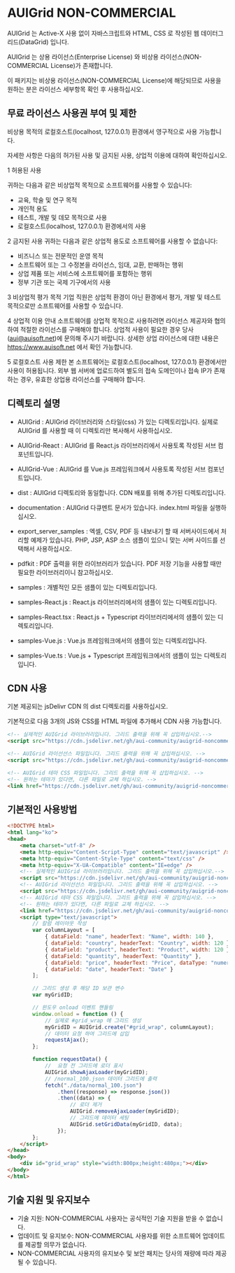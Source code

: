 # AUIGrid NON-COMMERCIAL

AUIGrid 는 Active-X 사용 없이 자바스크립트와 HTML, CSS 로 작성된 웹 데이터그리드(DataGrid) 입니다.

AUIGrid 는 상용 라이선스(Enterprise License) 와 비상용 라이선스(NON-COMMERCIAL License)가 존재합니다.

이 패키지는 비상용 라이선스(NON-COMMERCIAL License)에 해당되므로 사용을 원하는 분은 라이선스 세부항목 확인 후 사용하십시오.

## 무료 라이선스 사용권 부여 및 제한

비상용 목적의 로컬호스트(localhost, 127.0.0.1) 환경에서 영구적으로 사용 가능합니다.

자세한 사항은 다음의 허가된 사용 및 금지된 사용, 상업적 이용에 대하여 확인하십시오.

1 허용된 사용

귀하는 다음과 같은 비상업적 목적으로 소프트웨어를 사용할 수 있습니다:

-   교육, 학술 및 연구 목적
-   개인적 용도
-   테스트, 개발 및 데모 목적으로 사용
-   로컬호스트(localhost, 127.0.0.1) 환경에서의 사용

2 금지된 사용
귀하는 다음과 같은 상업적 용도로 소프트웨어를 사용할 수 없습니다:

-   비즈니스 또는 전문적인 운영 목적
-   소프트웨어 또는 그 수정본을 라이선스, 임대, 교환, 판매하는 행위
-   상업 제품 또는 서비스에 소프트웨어를 포함하는 행위
-   정부 기관 또는 국제 기구에서의 사용

3 비상업적 평가 목적
기업 직원은 상업적 환경이 아닌 환경에서 평가, 개발 및 테스트 목적으로만 소프트웨어를 사용할 수 있습니다.

4 상업적 이용 안내
소프트웨어를 상업적 목적으로 사용하려면 라이선스 제공자와 협의하여 적절한 라이선스를 구매해야 합니다.
상업적 사용이 필요한 경우 당사(aui@auisoft.net)에 문의해 주시기 바랍니다.
상세한 상업 라이선스에 대한 내용은 https://www.auisoft.net 에서 확인 가능합니다.

5 로컬호스트 사용 제한
본 소프트웨어는 로컬호스트(localhost, 127.0.0.1) 환경에서만 사용이 허용됩니다.
외부 웹 서버에 업로드하여 별도의 접속 도메인이나 접속 IP가 존재하는 경우, 유효한 상업용 라이선스를 구매해야 합니다.

## 디렉토리 설명

-   AUIGrid : AUIGrid 라이브러리와 스타일(css) 가 있는 디렉토리입니다.
    실제로 AUIGrid 를 사용할 때 이 디렉토리만 복사해서 사용하십시오.

-   AUIGrid-React : AUIGrid 를 React.js 라이브러리에서 사용토록 작성된 서브 컴포넌트입니다.

-   AUIGrid-Vue : AUIGrid 를 Vue.js 프레임워크에서 사용토록 작성된 서브 컴포넌트입니다.

-   dist : AUIGrid 디렉토리와 동일합니다. CDN 배포를 위해 추가된 디렉토리입니다.

-   documentation : AUIGrid 다큐멘트 문서가 있습니다.
    index.html 파일을 실행하십시오.

-   export_server_samples : 엑셀, CSV, PDF 등 내보내기 할 때 서버사이드에서 처리할 예제가 있습니다.
    PHP, JSP, ASP 소스 샘플이 있으니 맞는 서버 사이드를 선택해서 사용하십시오.

-   pdfkit : PDF 출력을 위한 라이브러리가 있습니다.
    PDF 저장 기능을 사용할 때만 필요한 라이브러리이니 참고하십시오.

-   samples : 개별적인 모든 샘플이 있는 디렉토리입니다.

-   samples-React.js : React.js 라이브러리에서의 샘플이 있는 디렉토리입니다.

-   samples-React.tsx : React.js + Typescript 라이브러리에서의 샘플이 있는 디렉토리입니다.

-   samples-Vue.js : Vue.js 프레임워크에서의 샘플이 있는 디렉토리입니다.

-   samples-Vue.ts : Vue.js + Typescript 프레임워크에서의 샘플이 있는 디렉토리입니다.

## CDN 사용

기본 제공되는 jsDelivr CDN 의 dist 디렉토리를 사용하십시오.

기본적으로 다음 3개의 JS와 CSS를 HTML 파일에 추가해서 CDN 사용 가능합니다.

```html
<!-- 실제적인 AUIGrid 라이브러리입니다. 그리드 출력을 위해 꼭 삽입하십시오.-->
<script src="https://cdn.jsdelivr.net/gh/aui-community/auigrid-noncommercial@main/dist/AUIGrid.js"></script>

<!-- AUIGrid 라이선선스 파일입니다. 그리드 출력을 위해 꼭 삽입하십시오. -->
<script src="https://cdn.jsdelivr.net/gh/aui-community/auigrid-noncommercial@main/dist/AUIGridLicense.js"></script>

<!-- AUIGrid 테마 CSS 파일입니다. 그리드 출력을 위해 꼭 삽입하십시오. -->
<!-- 원하는 테마가 있다면, 다른 파일로 교체 하십시오. -->
<link href="https://cdn.jsdelivr.net/gh/aui-community/auigrid-noncommercial@main/dist/AUIGrid_style.css" rel="stylesheet" />
```

## 기본적인 사용방법

```HTML
<!DOCTYPE html>
<html lang="ko">
<head>
    <meta charset="utf-8" />
    <meta http-equiv="Content-Script-Type" content="text/javascript" />
    <meta http-equiv="Content-Style-Type" content="text/css" />
    <meta http-equiv="X-UA-Compatible" content="IE=edge" />
    <!-- 실제적인 AUIGrid 라이브러리입니다. 그리드 출력을 위해 꼭 삽입하십시오.-->
    <script src="https://cdn.jsdelivr.net/gh/aui-community/auigrid-noncommercial@main/dist/AUIGrid.js"></script>
    <!-- AUIGrid 라이선선스 파일입니다. 그리드 출력을 위해 꼭 삽입하십시오. -->
    <script src="https://cdn.jsdelivr.net/gh/aui-community/auigrid-noncommercial@main/dist/AUIGridLicense.js"></script>
    <!-- AUIGrid 테마 CSS 파일입니다. 그리드 출력을 위해 꼭 삽입하십시오. -->
    <!-- 원하는 테마가 있다면, 다른 파일로 교체 하십시오. -->
    <link href="https://cdn.jsdelivr.net/gh/aui-community/auigrid-noncommercial@main/dist/AUIGrid_style.css" rel="stylesheet" />
    <script type="text/javascript">
        // 칼럼 레이아웃 작성
        var columnLayout = [
            { dataField: "name", headerText: "Name", width: 140 },
            { dataField: "country", headerText: "Country", width: 120 },
            { dataField: "product", headerText: "Product", width: 120 },
            { dataField: "quantity", headerText: "Quantity" },
            { dataField: "price", headerText: "Price", dataType: "numeric" },
            { dataField: "date", headerText: "Date" }
        ];

        // 그리드 생성 후 해당 ID 보관 변수
        var myGridID;

        // 윈도우 onload 이벤트 핸들링
        window.onload = function () {
            // 실제로 #grid_wrap 에 그리드 생성
            myGridID = AUIGrid.create("#grid_wrap", columnLayout);
            // 데이터 요청 하여 그리드에 삽입
            requestAjax();
        };

        function requestData() {
            //  요청 전 그리드에 로더 표시
            AUIGrid.showAjaxLoader(myGridID);
            // /normal_100.json 데이터 그리드에 출력
            fetch("./data/normal_100.json")
                .then((response) => response.json())
                .then((data) => {
                    // 로더 제거
                    AUIGrid.removeAjaxLoader(myGridID);
                    // 그리드에 데이터 세팅
                    AUIGrid.setGridData(myGridID, data);
                });
        };
    </script>
</head>
<body>
    <div id="grid_wrap" style="width:800px;height:480px;"></div>
</body>
</html>
```

## 기술 지원 및 유지보수

-   기술 지원: NON-COMMERCIAL 사용자는 공식적인 기술 지원을 받을 수 없습니다.
-   업데이트 및 유지보수: NON-COMMERCIAL 사용자를 위한 소프트웨어 업데이트를 제공할 의무가 없습니다.
-   NON-COMMERCIAL 사용자의 유지보수 및 보안 패치는 당사의 재량에 따라 제공될 수 있습니다.
